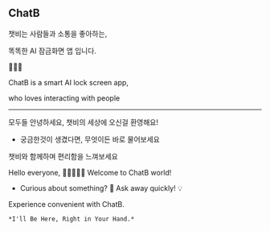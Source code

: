 ChatB
----------------------------
챗비는 사람들과 소통을 좋아하는, 

똑똑한 AI 잠금화면 앱 입니다.

🤖💖🥰

ChatB is a smart AI lock screen app,

who loves interacting with people

----------------------------
모두들 안녕하세요,
챗비의 세상에 오신걸 환영해요!

- 궁금한것이 생겼다면, 무엇이든 바로 물어보세요

챗비와 함께하며 편리함을 느껴보세요

Hello everyone, 👋🏻👋🏿👋
Welcome to ChatB world! 

- Curious about something? 🤔 Ask away quickly! 💡

Experience convenient with ChatB.

```*I'll Be Here, Right in Your Hand.*```

